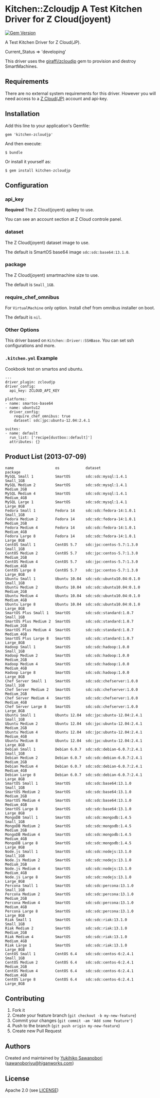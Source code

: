 # Kitchen::Zcloudjp A Test Kitchen Driver for Z Cloud(joyent)

[![Gem Version](https://badge.fury.io/rb/kitchen-zcloudjp.png)](http://badge.fury.io/rb/kitchen-zcloudjp)

A Test Kitchen Driver for Z Cloud(JP).

Current_Status => 'developing'

This driver uses the [giraffi/zcloudjp](https://github.com/giraffi/zcloudjp) gem to provision and destroy SmartMachines.


## Requirements

There are no external system requirements for this driver. However you will need access to a [Z Cloud(JP)](http://z-cloud.jp/) account and api-key.

## Installation

Add this line to your application's Gemfile:

    gem 'kitchen-zcloudjp'

And then execute:

    $ bundle
    
Or install it yourself as:

    $ gem install kitchen-zcloudjp

## Configuration


### api_key

**Required** The Z Cloud(joyent) apikey to use.

You can see an account section at Z Cloud controle panel.

### dataset

The Z Cloud(joyent) dataset image to use.

The default is SmartOS base64 image `sdc:sdc:base64:13.1.0`.


### package

The Z Cloud(joyent) smartmachine size to use.

The default is `Small_1GB`.

### require_chef_omnibus

For `VirtualMachine` only option. Install chef from omnibus installer on boot.

The default is `nil`.

### Other Options

This driver based on `Kitchen::Driver::SSHBase`. You can set ssh configurations and more.


### `.kitchen.yml` Example

Cookbook test on smartos and ubuntu.

```
---                                                                                                                                                            
driver_plugin: zcloudjp
driver_config:
  api_key: ZCLOUD_API_KEY

platforms:
- name: smartos-base64
- name: ubuntu12
  driver_config:
    require_chef_omnibus: true
    dataset: sdc:jpc:ubuntu-12.04:2.4.1

suites:
- name: default
  run_list: ['recipe[dustbox::default]']
  attributes: {}
```



## Product List (2013-07-09)


```
name                   os            dataset                     package   
MySQL Small 1          SmartOS       sdc:sdc:mysql:1.4.1         Small_1GB 
MySQL Medium 2         SmartOS       sdc:sdc:mysql:1.4.1         Medium_2GB
MySQL Medium 4         SmartOS       sdc:sdc:mysql:1.4.1         Medium_4GB
MySQL Large 1          SmartOS       sdc:sdc:mysql:1.4.1         Large_8GB 
Fedora Small 1         Fedora 14     sdc:sdc:fedora-14:1.0.1     Small_1GB 
Fedora Medium 2        Fedora 14     sdc:sdc:fedora-14:1.0.1     Medium_2GB
Fedora Medium 4        Fedora 14     sdc:sdc:fedora-14:1.0.1     Medium_4GB
Fedora Large 8         Fedora 14     sdc:sdc:fedora-14:1.0.1     Large_8GB 
CentOS Small 1         CentOS 5.7    sdc:jpc:centos-5.7:1.3.0    Small_1GB 
CentOS Medium 2        CentOS 5.7    sdc:jpc:centos-5.7:1.3.0    Medium_2GB
CentOS Medium 4        CentOS 5.7    sdc:jpc:centos-5.7:1.3.0    Medium_4GB
CentOS Large 8         CentOS 5.7    sdc:jpc:centos-5.7:1.3.0    Large_8GB 
Ubuntu Small 1         Ubuntu 10.04  sdc:sdc:ubuntu10.04:0.1.0   Small_1GB 
Ubuntu Medium 2        Ubuntu 10.04  sdc:sdc:ubuntu10.04:0.1.0   Medium_2GB
Ubuntu Medium 4        Ubuntu 10.04  sdc:sdc:ubuntu10.04:0.1.0   Medium_4GB
Ubuntu Large 8         Ubuntu 10.04  sdc:sdc:ubuntu10.04:0.1.0   Large_8GB 
SmartOS Plus Small 1   SmartOS       sdc:sdc:standard:1.0.7      Small_1GB 
SmartOS Plus Medium 2  SmartOS       sdc:sdc:standard:1.0.7      Medium_2GB
SmartOS Plus Medium 4  SmartOS       sdc:sdc:standard:1.0.7      Medium_4GB
SmartOS Plus Large 8   SmartOS       sdc:sdc:standard:1.0.7      Large_8GB 
Hadoop Small 1         SmartOS       sdc:sdc:hadoop:1.0.0        Small_1GB 
Hadoop Medium 2        SmartOS       sdc:sdc:hadoop:1.0.0        Medium_2GB
Hadoop Medium 4        SmartOS       sdc:sdc:hadoop:1.0.0        Medium_4GB
Hadoop Large 8         SmartOS       sdc:sdc:hadoop:1.0.0        Large_8GB 
Chef Server Small 1    SmartOS       sdc:sdc:chefserver:1.0.0    Small_1GB 
Chef Server Medium 2   SmartOS       sdc:sdc:chefserver:1.0.0    Medium_2GB
Chef Server Medium 4   SmartOS       sdc:sdc:chefserver:1.0.0    Medium_4GB
Chef Server Large 8    SmartOS       sdc:sdc:chefserver:1.0.0    Large_8GB 
Ubuntu Small 1         Ubuntu 12.04  sdc:jpc:ubuntu-12.04:2.4.1  Small_1GB 
Ubuntu Medium 2        Ubuntu 12.04  sdc:jpc:ubuntu-12.04:2.4.1  Medium_2GB
Ubuntu Medium 4        Ubuntu 12.04  sdc:jpc:ubuntu-12.04:2.4.1  Medium_4GB
Ubuntu Medium 8        Ubuntu 12.04  sdc:jpc:ubuntu-12.04:2.4.1  Large_8GB 
Debian Small 1         Debian 6.0.7  sdc:sdc:debian-6.0.7:2.4.1  Small_1GB 
Debian Medium 2        Debian 6.0.7  sdc:sdc:debian-6.0.7:2.4.1  Medium_2GB
Debian Medium 4        Debian 6.0.7  sdc:sdc:debian-6.0.7:2.4.1  Medium_4GB
Debian Large 8         Debian 6.0.7  sdc:sdc:debian-6.0.7:2.4.1  Large_8GB 
SmartOS Small 1        SmartOS       sdc:sdc:base64:13.1.0       Small_1GB 
SmartOS Medium 2       SmartOS       sdc:sdc:base64:13.1.0       Medium_2GB
SmartOS Medium 4       SmartOS       sdc:sdc:base64:13.1.0       Medium_4GB
SmartOS Large 8        SmartOS       sdc:sdc:base64:13.1.0       Large_8GB 
MongoDB Small 1        SmartOS       sdc:sdc:mongodb:1.4.5       Small_1GB 
MongoDB Medium 2       SmartOS       sdc:sdc:mongodb:1.4.5       Medium_2GB
MongoDB Medium 4       SmartOS       sdc:sdc:mongodb:1.4.5       Medium_4GB
MongoDB Large 8        SmartOS       sdc:sdc:mongodb:1.4.5       Large_8GB 
Node.js Small 1        SmartOS       sdc:sdc:nodejs:13.1.0       Small_1GB 
Node.js Medium 2       SmartOS       sdc:sdc:nodejs:13.1.0       Medium_2GB
Node.js Medium 4       SmartOS       sdc:sdc:nodejs:13.1.0       Medium_4GB
Node.js Large 8        SmartOS       sdc:sdc:nodejs:13.1.0       Large_8GB 
Percona Small 1        SmartOS       sdc:sdc:percona:13.1.0      Small_1GB 
Percona Medium 2       SmartOS       sdc:sdc:percona:13.1.0      Medium_2GB
Percona Medium 4       SmartOS       sdc:sdc:percona:13.1.0      Medium_4GB
Percona Large 8        SmartOS       sdc:sdc:percona:13.1.0      Large_8GB 
Riak Small 1           SmartOS       sdc:sdc:riak:13.1.0         Small_1GB 
Riak Medium 2          SmartOS       sdc:sdc:riak:13.1.0         Medium_2GB
Riak Medium 4          SmartOS       sdc:sdc:riak:13.1.0         Medium_4GB
Riak Large 1           SmartOS       sdc:sdc:riak:13.1.0         Large_8GB 
CentOS Small 1         CentOS 6.4    sdc:sdc:centos-6:2.4.1      Small_1GB 
CentOS Medium 2        CentOS 6.4    sdc:sdc:centos-6:2.4.1      Medium_2GB
CentOS Medium 4        CentOS 6.4    sdc:sdc:centos-6:2.4.1      Medium_4GB
CentOS Large 8         CentOS 6.4    sdc:sdc:centos-6:2.4.1      Large_8GB 
```

## Contributing

1. Fork it
2. Create your feature branch (`git checkout -b my-new-feature`)
3. Commit your changes (`git commit -am 'Add some feature'`)
4. Push to the branch (`git push origin my-new-feature`)
5. Create new Pull Request


## <a name="authors"></a> Authors

Created and maintained by [Yukihiko Sawanobori][author] (<sawanoboriyu@higanworks.com>)

## <a name="license"></a> License

Apache 2.0 (see [LICENSE][license])


[author]:           https://github.com/sawanoboly
[license]:          https://github.com/higanworks/kitchen-zcloudjp/blob/master/LICENSE
